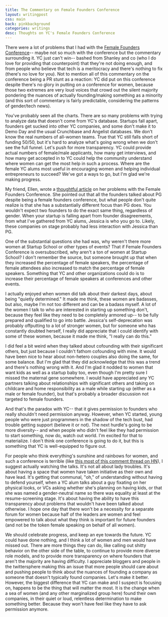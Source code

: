 ```yaml
---
title: The Commentary on Female Founders Conference
layout: writingpost
css: main
back: pinkbackground
categories: writings
desc: Thoughts on YC's Female Founders Conference
---
```


There were a lot of problems that I had with the [Female Founders Conference][2]-- maybe not so much with the conference but the commentary surrounding it. YC just can't win-- bashed from Shanley and co (who I do love for providing that counterpoint) that they're not doing enough, and from people who believe that tech is a meritocracy and there's nothing to fix (there's no love for you). Not to mention all of this commentary on the conference being a PR stunt as a reaction: YC did put on this conference despite there's no glory in putting on a conference for women, because those two extremes are very loud voices that crowd out the silent majority pondering the nuances of actually founding/making something as a minority (and this sort of commentary is fairly predictable, considering the patterns of gender/tech news). 

You've probably seen all the charts. There are so many problems with trying to analyze data that doesn't come from YC's database. Startups fall apart, founders get sucked into other YC companies, and some don't make it to Demo Day and the usual Crunchbase and Angelist databases. We don't know the real numbers of all-women teams. True that YC still falls short of funding 50/50, but it's hard to analyze what's going wrong when we don't see the full funnel. Let's push for more transparency. YC could provide actual numbers of female/male applicants, how many get interviews, and how many get accepted in to YC could help the community understand where women can get the most help in such a process. Where are the female YC alums most useful in encouraging women and helping individual entrepreneurs to succeed? We've got a ways to go, but I'm glad we're making progress.

My friend, Ellen, wrote a [thoughtful article][1] on her problems with the Female Founders Conference. She pointed out that all the founders talked about PG despite being a female founders conference, but what people don't quite realize is that she has a substantially different focus than PG does. You wouldn't expect two founders to do the exact same thing, regardless of gender. When your startup is falling apart from founder disagreements, from what I've gathered from YC alums, Jessica is who you go to. Likely, these companies on stage probably had less interaction with Jessica than PG. 

One of the substantial questions she had was, why weren't there more women at Startup School or other types of events? That if Female Founders Conference is oversubscribed, why aren't a ton of women at Startup School? I don't remember the source, but someone brought up that when they increased the percentage of female speakers, the percentage of female attendees also increased to match the percentage of female speakers. Something that YC and other organizations could do is to increase their percentage of female speakers at conferences and other events.

I actually enjoyed when women did talk about their darkest days, about being "quietly determined." It made me think, these women are badasses, but also, maybe I'm not too different and can be a badass myself. A lot of the women I talk to who are interested in starting up something don't, because they feel like they need to be completely armored up-- to be fully prepared and qualified to go into battle. Jessica's self-deprecation was probably offputting to a lot of stronger women, but for someone who has constantly doubted herself, I really did appreciate that I could identify with some of these women, because it made me think, "I really can do this." 

I did feel a bit weird when they talked about cofounding with their significant others, but just because I couldn't fathom cofounding with mine. It would have been nice to hear about non-hetero couples also doing the same, for some balance. But I'm glad that they did acknowledge that this was a trend and there's nothing wrong with it. And I'm glad it nodded to women that want kids as well as a startup baby too, even though I'm pretty sure I missed the maternal gene somewhere. I would have appreciated any YC partners talking about relationships with significant others and taking on childcare and home responsibility as a male while starting up (either as a male or female founder), but that's probably a broader discussion not targeted to female founders.

And that's the paradox with YC-- that it gives permission to founders who really shouldn't need permission anyway. However, when YC started, young people who were just programmers in the shadow of the tech bust, had trouble getting support (believe it or not). The next hurdle's going to be more diversity-- and when people who didn't feel like they had permission to start something, now do, watch out world. I'm excited for that to materialize. I don't think one conference is going to do it, but this is something that YC is well-equipped to figure out.

For people who think everything's sunshine and rainbows for women, and such a conference is terrible (like [this most of this comment thread on HN][3]), I suggest actually watching the talks. It's not all about lady troubles. It's about having a space that women have taken initiative as their own and have lead. It's getting that communal, "oh," of understanding without having to defend yourself, when a YC alum talks about a guy fixating on her physical looks, or VCs asking whether she's planning on having kids, or that she was named a gender-neutral name so there was equality at least at the resume-screening stage. It's about having the ability to have this transparency about problems that wouldn't have been talked about otherwise. I hope one day that there won't be a necessity for a separate forum for women because half of the leaders are women and feel empowered to talk about what they think is important for future founders (and not be the token female speaking on behalf of all women).

We should celebrate progress, and keep an eye towards the future. YC could have done nothing, and I think a lot of women and men would have missed out. There are more things they can do, like calling out shitty behavior on the other side of the table, to continue to provide more diverse role models, and to provide more transparency on where founders that aren't the majority are having difficulty. I appreciate bloggers and people in the twittersphere making this an issue that more people should care about and pushing people to think about the nuances of founding a company as someone that doesn't typically found companies. Let's make it better. However, the biggest difference that YC can make and I suspect is focusing on, happens to be the thing that will matter the most. It is the change when a sea of women (and any other marginalized group here) found their own companies, in their quiet or loud, relentless determination to make something better. Because they won't have feel like they have to ask permission anymore.


[1]: http://blog.ellenchisa.com/2014/03/04/yc-female-founders-conference/
[2]: http://femalefoundersconference.org/
[3]: https://news.ycombinator.com/item?id=7326418